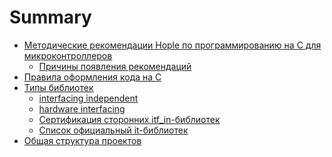 # Summary

- [Методические рекомендации Hople по программированию на С для микроконтроллеров](./hople_c_mcu_guidlines.md)
  - [Причины появления рекомендаций]()
- [Правила оформления кода на С](./C_style_guidlines.md)
- [Типы библиотек](./lib_types.md)
  - [interfacing independent](./lib_types/interfacing_independentю.md)
  - [hardware interfacing](./lib_types/hardware_interfacing.md)
  - [Сертификация сторонних itf_in-библиотек]()
  - [Список официальный it-библиотек]()
- [Общая структура проектов]()

